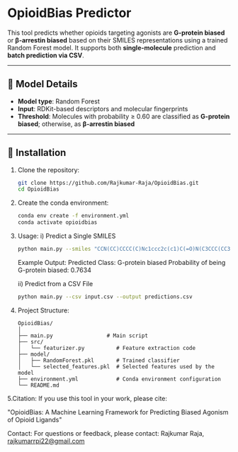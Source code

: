 # OpioidBias Predictor

This tool predicts whether opioids targeting agonists are **G-protein biased** or **β-arrestin biased** based on their SMILES representations using a trained Random Forest model. 
It supports both **single-molecule** prediction and **batch prediction via CSV**.

---

## 🧪 Model Details

- **Model type**: Random Forest
- **Input**: RDKit-based descriptors and molecular fingerprints
- **Threshold**: Molecules with probability ≥ 0.60 are classified as **G-protein biased**; otherwise, as **β-arrestin biased**

---

## 🔧 Installation

1. Clone the repository:
   ```bash
   git clone https://github.com/Rajkumar-Raja/OpioidBias.git
   cd OpioidBias

2. Create the conda environment:
   ```bash
   conda env create -f environment.yml
   conda activate opioidbias
   

3. Usage:
   i) Predict a Single SMILES
   ```bash
   python main.py --smiles "CCN(CC)CCCC(C)Nc1ccc2c(c1)C(=O)N(C3CCC(CC3)NC(=O)OC(C)(C)C)C2=O"
   ```
   Example Output:
   Predicted Class: G-protein biased
   Probability of being G-protein biased: 0.7634

   ii)  Predict from a CSV File
   ```bash
   python main.py --csv input.csv --output predictions.csv

4. Project Structure:
   ```
   OpioidBias/
   │
   ├── main.py                 # Main script
   ├── src/
   │   └── featurizer.py          # Feature extraction code
   ├── model/
   │   ├── RandomForest.pkl       # Trained classifier
   │   └── selected_features.pkl  # Selected features used by the model
   ├── environment.yml            # Conda environment configuration
   └── README.md
   ```
5.Citation:
  If you use this tool in your work, please cite:

  "OpioidBias: A Machine Learning Framework for Predicting Biased Agonism of Opioid Ligands"

Contact:
For questions or feedback, please contact:
Rajkumar Raja,
rajkumarrpi22@gmail.com
